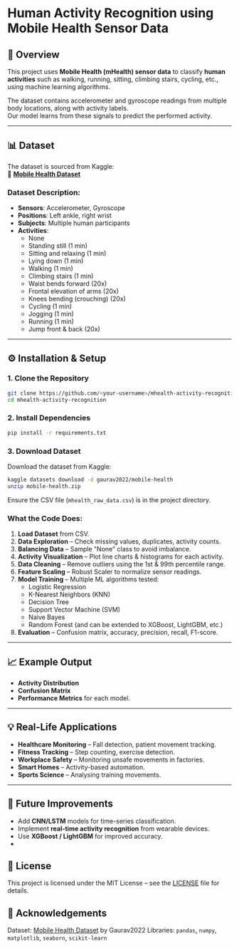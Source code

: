 # Human Activity Recognition using Mobile Health Sensor Data

## 📌 Overview
This project uses **Mobile Health (mHealth) sensor data** to classify **human activities** such as walking, running, sitting, climbing stairs, cycling, etc., using machine learning algorithms.

The dataset contains accelerometer and gyroscope readings from multiple body locations, along with activity labels.  
Our model learns from these signals to predict the performed activity.

---

## 📊 Dataset
The dataset is sourced from Kaggle:  
📂 **[Mobile Health Dataset](https://www.kaggle.com/datasets/gaurav2022/mobile-health)**  

### Dataset Description:
- **Sensors**: Accelerometer, Gyroscope
- **Positions**: Left ankle, right wrist
- **Subjects**: Multiple human participants
- **Activities**:
    - None
    - Standing still (1 min)
    - Sitting and relaxing (1 min)
    - Lying down (1 min)
    - Walking (1 min)
    - Climbing stairs (1 min)
    - Waist bends forward (20x)
    - Frontal elevation of arms (20x)
    - Knees bending (crouching) (20x)
    - Cycling (1 min)
    - Jogging (1 min)
    - Running (1 min)
    - Jump front & back (20x)

---

## ⚙️ Installation & Setup
### 1. Clone the Repository
```bash
git clone https://github.com/<your-username>/mhealth-activity-recognition.git
cd mhealth-activity-recognition
````

### 2. Install Dependencies

```bash
pip install -r requirements.txt
```

### 3. Download Dataset

Download the dataset from Kaggle:

```bash
kaggle datasets download -d gaurav2022/mobile-health
unzip mobile-health.zip
```

Ensure the CSV file (`mhealth_raw_data.csv`) is in the project directory.

### What the Code Does:

1. **Load Dataset** from CSV.
2. **Data Exploration** – Check missing values, duplicates, activity counts.
3. **Balancing Data** – Sample "None" class to avoid imbalance.
4. **Activity Visualization** – Plot line charts & histograms for each activity.
5. **Data Cleaning** – Remove outliers using the 1st & 99th percentile range.
6. **Feature Scaling** – Robust Scaler to normalize sensor readings.
7. **Model Training** – Multiple ML algorithms tested:
   * Logistic Regression
   * K-Nearest Neighbors (KNN)
   * Decision Tree
   * Support Vector Machine (SVM)
   * Naive Bayes
   * Random Forest (and can be extended to XGBoost, LightGBM, etc.)
8. **Evaluation** – Confusion matrix, accuracy, precision, recall, F1-score.
---

## 📈 Example Output

* **Activity Distribution**
* **Confusion Matrix**
* **Performance Metrics** for each model.

---

## 💡 Real-Life Applications

* **Healthcare Monitoring** – Fall detection, patient movement tracking.
* **Fitness Tracking** – Step counting, exercise detection.
* **Workplace Safety** – Monitoring unsafe movements in factories.
* **Smart Homes** – Activity-based automation.
* **Sports Science** – Analysing training movements.

---

## 📌 Future Improvements

* Add **CNN/LSTM** models for time-series classification.
* Implement **real-time activity recognition** from wearable devices.
* Use **XGBoost / LightGBM** for improved accuracy.
* 
## 📜 License
This project is licensed under the MIT License – see the [LICENSE](LICENSE) file for details.
## 🙌 Acknowledgements

Dataset: [Mobile Health Dataset](https://www.kaggle.com/datasets/gaurav2022/mobile-health) by Gaurav2022
Libraries: `pandas`, `numpy`, `matplotlib`, `seaborn`, `scikit-learn`
